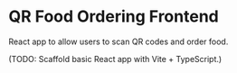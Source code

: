 # QR Food Ordering Frontend

React app to allow users to scan QR codes and order food.

(TODO: Scaffold basic React app with Vite + TypeScript.)
